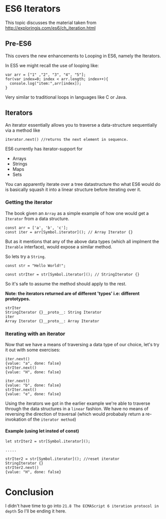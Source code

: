 # ES6 Iterators

This topic discusses the material taken from http://exploringjs.com/es6/ch_iteration.html

## Pre-ES6

This covers the new enhancements to Looping in ES6, namely the Iterators.

In ES5 we might recall the use of looping like:

```
var arr = ["1" ,"2", "3", "4", "5"];
for(var index=0; index < arr.length; index++){
  console.log("item:",arr[index]);
}

```

Very similar to traditional loops in languages like C or Java.

## Iterators

An iterator essentially allows you to traverse a data-structure sequentially via a method like

```
iterator.next() //returns the next element in sequence.
```

ES6 currently has iterator-support for 

* Arrays
* Strings
* Maps
* Sets

You can apparently iterate over a tree datastructure tho what ES6 would do is basically squash it into a linear structure before iterating over it.

### Getting the iterator
The book given an `Array` as a simple example of how one would get a `Iterator` from a data structure.
```
const arr = ['a', 'b', 'c'];
const iter = arr[Symbol.iterator](); // Array Iterator {}
```

But as it mentions that any of the above data types (which all implment the `Iterable` interface), would expose a similar method.

So lets try a `String`.

```
const str = "Hello World!";

const strIter = str[Symbol.iterator](); // StringIterator {}
```

So it's safe to assume the method should apply to the rest.

__Note: the iterators returned are of different 'types' i.e: different prototypes.__

```
strIter 
StringIterator {}__proto__: String Iterator
iter
Array Iterator {}__proto__: Array Iterator
```

### Iterating with an iterator

Now that we have a means of traversing a data type of our choice, let's try it out with some exercises:

```
iter.next()
{value: "a", done: false}
strIter.next()
{value: "H", done: false}

iter.next()
{value: "b", done: false}
strIter.next()
{value: "e", done: false}
```

Using the iterators we got in the earlier example we're able to traverse through the data structures in a  `linear` fashion. We have no means of reversing the direction of traversal (which would probabaly return a re-invokation of the `iterator method`)

#### Example (using let insted of const)

```
let strIter2 = str[Symbol.iterator]();

.....

strIter2 = str[Symbol.iterator](); //reset iterator
StringIterator {}
strIter2.next()
{value: "H", done: false}
```

# Conclusion

I didn't have time to go into `21.8 The ECMAScript 6 iteration protocol in depth` So I'll be ending it here.
